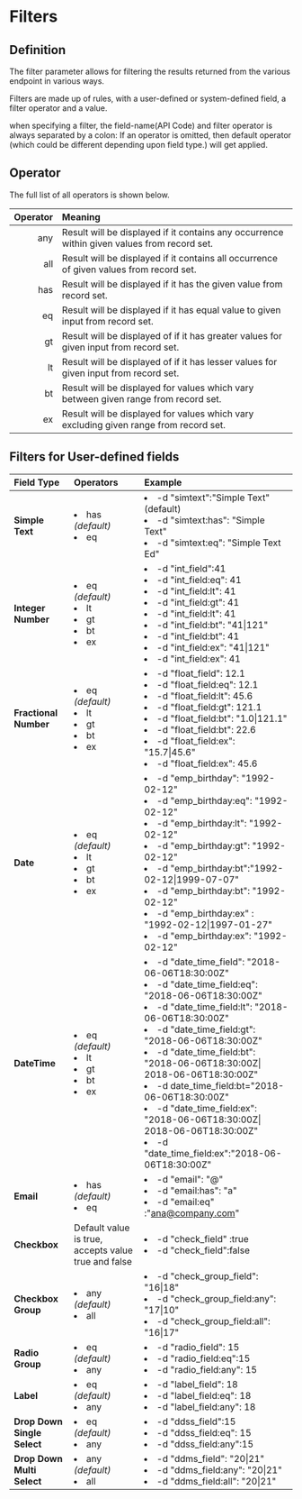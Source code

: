 # Filters

## Definition 

The filter parameter allows for filtering the results returned from the various endpoint in various ways.

Filters are made up of rules, with a user-defined or system-defined field, a filter operator and a value.

when specifying a filter, the field-name(API Code) and filter operator is always separated by a colon: If an operator is omitted, then default operator (which could be different depending upon field type.) will get applied.

## Operator

The full list of all operators is shown below.


| Operator | Meaning  
| -: |:-  |
| any | Result will be displayed if it contains any occurrence within given values from record set. |
| all | Result will be displayed if it contains all occurrence of given values from record set. |
| has | Result will be displayed if it has the given value from record set. |
| eq  | Result will be displayed if it has equal value to given input from record set. |
| gt  | Result will be displayed of if it has  greater values for given input from record set. |
| lt | Result will be displayed of if it has lesser values for given input from record set. |
| bt | Result will be displayed for values which vary between given  range from record set. |
| ex | Result will be displayed for values which vary excluding given  range from record set. |

## Filters for User-defined fields

|**Field Type**| **Operators**  | **Example**|
|:--|:--|:--|
|**Simple Text**| <li>has *(default)* </li><li>eq</li> |<li>-d "simtext":"Simple Text" (default) </li><li>-d "simtext:has": "Simple Text" </li><li>-d "simtext:eq": "Simple Text Ed" </li>
|**Integer Number**|<li>eq *(default)* </li><li>lt </li><li>  gt </li><li> bt </li><li> ex</li> |<li>-d "int_field":41 </li><li>-d "int_field:eq": 41 </li><li>-d "int_field:lt": 41</li><li>-d "int_field:gt": 41</li><li>-d "int_field:lt": 41</li><li>-d "int_field:bt": "41&#124;121"</li><li>-d "int_field:bt": 41</li><li>-d "int_field:ex": "41&#124;121"</li><li>-d "int_field:ex": 41</li>
|**Fractional Number**|<li>eq *(default)* </li><li>lt </li><li>  gt </li><li> bt </li><li> ex</li> |<li>-d "float_field": 12.1 </li><li>-d "float_field:eq": 12.1 </li><li>-d "float_field:lt": 45.6</li><li>-d "float_field:gt": 121.1</li><li>-d "float_field:bt": "1.0&#124;121.1"</li><li>-d "float_field:bt": 22.6</li><li>-d "float_field:ex": "15.7&#124;45.6"</li><li>-d "float_field:ex": 45.6</li>
|**Date**| <li>eq *(default)* </li><li>lt </li><li>  gt </li><li> bt </li><li> ex</li> |<li>-d "emp_birthday": "1992-02-12"</li><li>-d "emp_birthday:eq": "1992-02-12"</li><li>-d "emp_birthday:lt": "1992-02-12" </li><li>-d "emp_birthday:gt": "1992-02-12" </li><li>-d "emp_birthday:bt":"1992-02-12&#124;1999-07-07"</li><li>-d "emp_birthday:bt": "1992-02-12" </li><li>-d "emp_birthday:ex" : "1992-02-12&#124;1997-01-27" </li><li>-d "emp_birthday:ex": "1992-02-12" </li>
|**DateTime**|<li>eq *(default)* </li><li>lt </li><li>  gt </li><li> bt </li><li> ex</li> |<li>-d "date_time_field": "2018-06-06T18:30:00Z" </li><li>-d "date_time_field:eq": "2018-06-06T18:30:00Z"</li><li>-d "date_time_field:lt": "2018-06-06T18:30:00Z"</li><li>-d "date_time_field:gt": "2018-06-06T18:30:00Z"</li><li>-d "date_time_field:bt": "2018-06-06T18:30:00Z&#124; 2018-06-06T18:30:00Z" </li><li>-d date_time_field:bt="2018-06-06T18:30:00Z"</li><li>-d "date_time_field:ex": "2018-06-06T18:30:00Z&#124; 2018-06-06T18:30:00Z" </li><li>-d "date_time_field:ex":"2018-06-06T18:30:00Z" </li> 
|**Email**|<li>has *(default)* </li><li>eq</li> |<li>-d "email": "@"</li><li>-d "email:has": "a" </li><li>-d "email:eq" :"ana@company.com" </li>
|**Checkbox**|Default value is true, accepts value true and false |<li>-d "check_field" :true </li><li>-d "check_field":false </li> 
|**Checkbox Group**|<li>any *(default)* </li><li>all</li>|<li>-d "check_group_field": "16&#124;18"</li><li>-d "check_group_field:any": "17&#124;10"</li><li>-d "check_group_field:all": "16&#124;17"</li>    
|**Radio Group**| <li>eq *(default)* </li><li>any</li>|<li>-d "radio_field": 15 </li><li>-d "radio_field:eq":15 </li><li>-d "radio_field:any": 15 </li> 
|**Label**|<li>eq *(default)* </li><li>any</li> |<li>-d "label_field": 18 </li><li>-d "label_field:eq": 18 </li><li>-d "label_field:any": 18 </li>
|**Drop Down Single Select**| <li>eq *(default)* </li><li>any</li>|<li>-d "ddss_field":15 </li><li>-d "ddss_field:eq": 15 </li><li>-d "ddss_field:any":15 </li>
|**Drop Down Multi Select**| <li>any *(default)* </li><li>all</li></ul>|<li>-d "ddms_field": "20&#124;21"</li><li>-d "ddms_field:any": "20&#124;21"</li><li>-d "ddms_field:all": "20&#124;21"</li>  
 